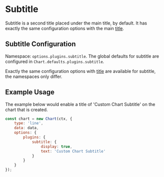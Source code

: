 # Subtitle

Subtitle is a second title placed under the main title, by default. It has exactly the same configuration options with the main [title](title.md).

## Subtitle Configuration

Namespace: `options.plugins.subtitle`. The global defaults for subtitle are configured in `Chart.defaults.plugins.subtitle`.

Exactly the same configuration options with [title](title.md) are available for subtitle, the namespaces only differ.

## Example Usage

The example below would enable a title of 'Custom Chart Subtitle' on the chart that is created.

```javascript
const chart = new Chart(ctx, {
    type: 'line',
    data: data,
    options: {
        plugins: {
            subtitle: {
                display: true,
                text: 'Custom Chart Subtitle'
            }
        }
    }
});
```
